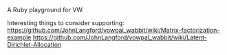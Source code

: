 A Ruby playground for VW.

Interesting things to consider supporting:
https://github.com/JohnLangford/vowpal_wabbit/wiki/Matrix-factorization-example
https://github.com/JohnLangford/vowpal_wabbit/wiki/Latent-Dirichlet-Allocation
